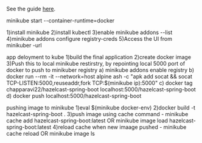 See the guide [here](https://guides.hazelcast.org/hazelcast-embedded-springboot).

minikube start --container-runtime=docker

1)install minikube
2)install kubectl
3)enable minikube addons --list
4)minikube addons configure registry-creds
5)Access the UI from minikuber -url

app deloyment to kube
1)build the final application
2)create docker image
3)Push this to local minikube restirstry, by repointing local 5000 port of docker to push to minikuber registry
  a) minikube addons enable registry
  b) docker run --rm -it --network=host alpine ash -c "apk add socat && socat TCP-LISTEN:5000,reuseaddr,fork TCP:$(minikube ip):5000"
  c) docker tag chapparavi22/hazelcast-spring-boot localhost:5000/hazelcast-spring-boot
  d) docker push localhost:5000/hazelcast-spring-boot
  
pushing image to minikube
 1)eval $(minikube docker-env)
 2)docker build -t hazelcast-spring-boot .
 3)push image using cache command - minikube cache add hazelcast-spring-boot:latest   OR minikube image load hazelcast-spring-boot:latest
 4)reload cache when new imaage pushed - minikube cache reload OR minikube image ls
